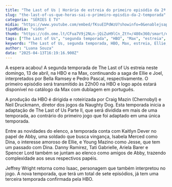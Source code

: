 ```yaml
---
title: "The Last of Us | Horário de estreia do primeiro episódio da 2ª temporada"
slug: "the-last-of-us-que-horas-sai-o-primeiro-episdio-da-2-temporada"
categoria: "SÉRIES E TV"
midia: "https://www.youtube.com/embed/fKsuEIPdWzU?showinfo=0&enablejsapi=1"
tipoMidia: "video"
thumb: "https://cdn.ome.lt/CFua7V9j2NLn-jQiZuH9lCn_ZtY=/480x360/smart/extras/conteudos/Design_sem_nome_3_1lCyMLm.jpg"
tags: ["The Last of Us", "segunda temporada", "HBO", "Max", "estreia", "Ellie", "Joel", "adaptação", "especial-The Last of Us"]
keywords: "The Last of Us, segunda temporada, HBO, Max, estreia, Ellie, Joel, adaptação"
author: "Luana Souza"
data: "2025-04-13T16:19:16.900Z"
---
```


A espera acabou! A segunda temporada de The Last of Us estreia neste domingo, 13 de abril, na HBO e na Max, continuando a saga de Ellie e Joel, interpretados por Bella Ramsey e Pedro Pascal, respectivamente. O primeiro episódio será transmitido às 22h00 na HBO e logo após estará disponível no catálogo da Max com dublagem em português.

A produção da HBO é dirigida e roteirizada por Craig Mazin (Chernobyl) e Neil Druckmann, diretor dos jogos da Naughty Dog. Esta temporada inicia a adaptação de The Last of Us Parte II, que será dividida em mais de uma temporada, ao contrário do primeiro jogo que foi adaptado em uma única temporada.

Entre as novidades do elenco, a temporada conta com Kaitlyn Dever no papel de Abby, uma soldado que busca vingança, Isabela Merced como Dina, o interesse amoroso de Ellie, e Young Mazino como Jesse, que tem um passado com Dina. Danny Ramirez, Tati Gabrielle, Ariela Barer e Spencer Lord também se juntam ao elenco como amigos de Abby, trazendo complexidade aos seus respectivos papéis.

Jeffrey Wright retorna como Isaac, personagem que também interpretou no jogo. A nova temporada, que terá um total de sete episódios, já tem uma terceira temporada confirmada pela HBO.